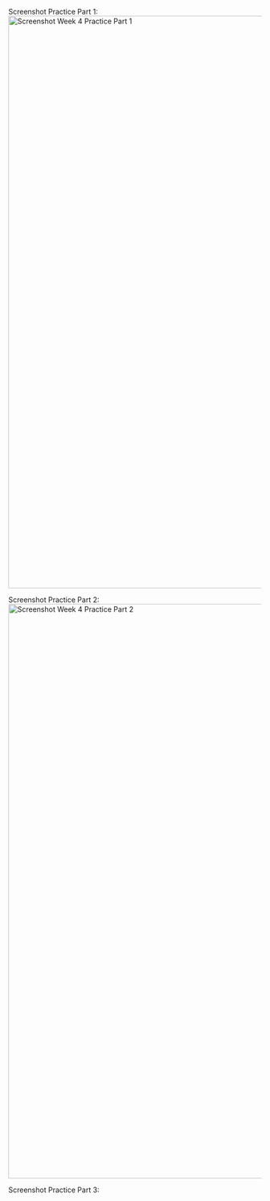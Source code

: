 Screenshot Practice Part 1:
<img width="1919" height="1138" alt="Screenshot Week 4 Practice Part 1" src="https://github.com/user-attachments/assets/1baaf250-3ccd-47c1-8326-fbf910f8f1b8" />

Screenshot Practice Part 2:
<img width="1919" height="1142" alt="Screenshot Week 4 Practice Part 2" src="https://github.com/user-attachments/assets/cdcfc6f1-0bc7-4bfc-9eec-ec4098793c70" />

Screenshot Practice Part 3:
